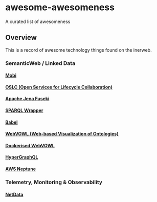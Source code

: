 # awesome-awesomeness
A curated list of awesomeness

## Overview
This is a record of awesome technology things found on the inerweb.

### SemanticWeb / Linked Data

#### [Mobi](https://mobi.inovexcorp.com/)
#### [OSLC (Open Services for Lifecycle Collaboration)](https://open-services.net/)
#### [Apache Jena Fuseki](https://jena.apache.org/documentation/fuseki2/)
#### [SPARQL Wrapper](https://rdflib.github.io/sparqlwrapper/)
#### [Babel](https://babelnet.org/)
#### [WebVOWL (Web-based Visualization of Ontologies)](http://vowl.visualdataweb.org/webvowl.html)
#### [Dockerised WebVOWL](https://github.com/mattjtodd/webowl)
#### [HyperGraphQL](https://www.hypergraphql.org/)
#### [AWS Neptune](https://aws.amazon.com/neptune/)

### Telemetry, Monitoring & Observability

#### [NetData](https://www.netdata.cloud/)
